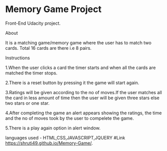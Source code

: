 # Memory Game Project

Front-End Udacity project.

About

It is a matching game/memory game where the user has to match two cards.
Total 16 cards are there i.e 8 pairs.

 Instructions
	
 1.When the user clicks a card the timer starts and when all the cards are matched the timer stops.
 
 2.There is a reset button by pressing it the game will start again.
 
 3.Ratings will be given according to the no of moves.If the user matches all the card in less amount of time then the user will be given three stars else two stars or one star.
 
 4.After completing the game an alert appears showing the ratings, the time and the no of moves took by the user to compelete the game.
 
 5.There is a play again option in alert window.
 
 languages used - HTML,CSS,JAVASCRIPT,JQUERY
 #Link
 https://shruti49.github.io/Memory-Game/.
